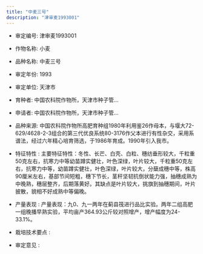 ```yaml
---
title: "中麦三号"
description: "津审麦1993001"
---
```

* 审定编号:  津审麦1993001

*  作物名称:  小麦

*  品种名称:  中麦三号

*  审定年份:  1993

*  审定单位:  天津市

* 育种者:  中国农科院作物所，天津市种子管...

*  申请者:  中国农科院作物所，天津市种子管...

*  品种来源:  中国农科院作物所高肥育种组1980年利用鉴26作母本，与堰大72-629/4628-2-3组合的第三代优良系统80-3176作父本进行有性杂交，采用系谱法，经过六年精心培育筛选，于1986年育成。1990年引入我市。

*  特征特性 : 
主要特征特性：冬性、长芒、白壳、白粒、穗纺垂形较大，千粒重50克左右，抗寒力中等幼苗蹲实健壮，叶色深绿，叶片较大，千粒重50克左右，抗寒力中等，幼苗蹲实健壮，叶色深绿，叶片较大，分蘖成穗中等，株高90厘米左右，基部节间短粗，穗下节长，茎秆坚韧抗倒状能力强，抽穗成熟为中晚熟，穗层整齐，后期落黄好。其缺点是叶片较大，挑旗到抽穗期间，叶片披散，貌相不好成熟中等偏晚。
 
*  产量表现 : 
产量表现：九0、九一两年在蓟县筏进行品比实验。两年二组高肥一组晚播早熟实验，平均亩产364.93公斤较对照增产，增产幅度为24-33.1%。

*  栽培技术要点 : 


*  审定意见 : 

